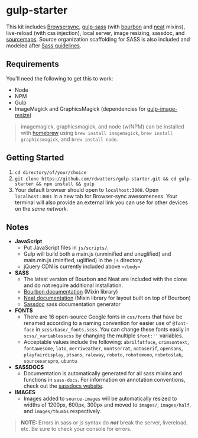 # gulp-starter

This kit includes [Browsersync][], [gulp-sass][] (with [bourbon][] and [neat][] mixins), live-reload (with css injection), local server, image resizing, sassdoc, and [sourcemaps][]. Source organization scaffolding for SASS is also included and modeled after [Sass guidelines][].

## Requirements

You'll need the following to get this to work:

* Node
* NPM
* Gulp
* ImageMagick and GraphicsMagick (dependencies for [gulp-image-resize](https://www.npmjs.com/package/gulp-image-resize))

> imagemagick, graphicsmagick, and node (w/NPM) can be installed with [homebrew](http://brew.sh/) using `brew install imagemagick`, `brew install graphicsmagick`, and `brew install node`.

## Getting Started

1. `cd directory/of/your/choice`
2. `git clone https://github.com/rdwatters/gulp-starter.git && cd gulp-starter && npm install && gulp`
3. Your default browser should open to `localhost:3000`. Open `localhost:3001` in a new tab for Browser-sync awesomeness. Your terminal will also provide an external link you can use for other devices on the *same network.*

## Notes

* **JavaScript**
    - Put JavaScript files in `js/scripts/`.
    - Gulp will build both a main.js (unminified and unuglified) and main.min.js (minified, uglified) in the `js` directory.
    - jQuery CDN is currently included above `</body>`
* **SASS**
    - The latest version of Bourbon and Neat are included with the clone and do not require additional installation.
    - [Bourbon documentation][] (Mixin library)
    - [Neat documentation][] (Mixin library for layout built on top of Bourbon)
    - [Sassdoc][] sass documentation generator
* **FONTS**
  * There are 16 open-source Google fonts in `css/fonts` that have be renamed according to a naming convention for easier use of `@font-face` in `scss/base/_fonts.scss`. You can change these fonts easily in `scss/_variablesscss` by changing the multiple `$font:''` variables.
  * Acceptable values include the following: `abrilfatface`, `crimsontext`, `fontawesome`, `lato`, `merriweather`, `montserrat`, `notoserif`, `opensans`, `playfairdisplay`, `ptsans`, `raleway`, `roboto`, `robotomono`, `robotoslab`, `sourcesanspro`, `ubuntu`
* **SASSDOCS**
  * Documentation is automatically generated for all sass mixins and functions in `sass-docs`. For information on annotation conventions, check out the [sassdocs website](http://sassdoc.com/annotations/).
* **IMAGES**
  * Images added to `source-images` will be automatically resized to widths of 1200px, 600px, 300px and moved to `images/`, `images/half`, and `images/thumbs` respectively.

> **NOTE:** Errors in sass or js syntax do ***not*** break the server, livereload, etc. Be sure to check your console for errors.


[bourbon]:http://bourbon.io
[Bourbon documentation]:http://bourbon.io/docs/
[Browsersync]:https://www.browsersync.io/
[gulp-sass]:https://www.npmjs.com/package/gulp-sass
[neat]:http://neat.bourbon.io/
[Neat Documentation]:http://thoughtbot.github.io/neat-docs/latest
[Sassdoc]:http://sassdoc.com/
[Sass guidelines]:http://sass-guidelin.es
[sourcemaps]: https://www.npmjs.com/package/gulp-sourcemaps




